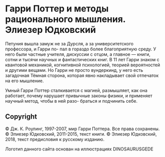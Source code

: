# Гарри Поттер и методы рационального мышления. Элиезер Юдковский

Петуния вышла замуж не за Дурсля, а за университетского профессора, и Гарри по- пал в гораздо более благоприятную среду. У него были частные учителя, дискуссии с отцом, а главное — книги, сотни и тысячи научных и фантастических книг. В 11 лет Гарри знаком с квантовой механикой, когнитивной психологией, теорией вероятностей и другими вещами. Но Гарри не просто вундеркинд, у него есть загадочная Тёмная сторона, которая явно накладывает свой отпечаток на его мышление.

Умный Гарри Поттер сталкивается с магией, размышляет, как она работает, почему нарушает привычные законы физики, и применяет научный метод, чтобы в ней разо- браться и подчинить себе.

## Copyright
© Дж. К. Роулинг, 1997-2007, мир Гарри Поттера. Все права сохранены.
© Элиезер Юдковский, 2011-2015, текст книги.
© Элиезер Юдковский, 2018, текст предисловия к русскому изданию.

Логотип данного сайта основан на иллюстрациях DINOSAURUSGEDE
